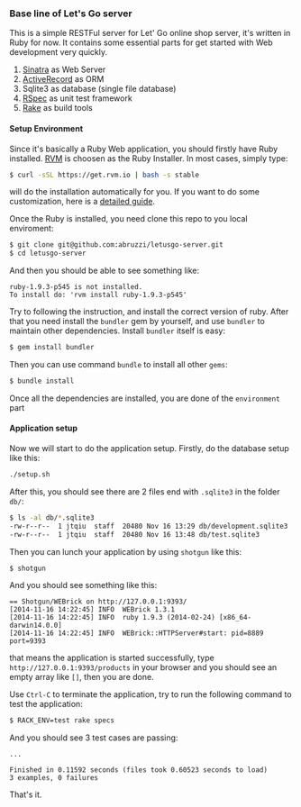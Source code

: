 ### Base line of Let's Go server

This is a simple RESTFul server for Let' Go online shop server, it's written in Ruby for now. It contains some essential parts for get started with Web development very quickly.

1.    [Sinatra](http://www.sinatrarb.com/) as Web Server
2.    [ActiveRecord](http://api.rubyonrails.org/classes/ActiveRecord/Base.html) as ORM
3.    Sqlite3 as database (single file database)
3.    [RSpec](http://rspec.info/) as unit test framework
4.    [Rake](https://github.com/jimweirich/rake) as build tools

#### Setup Environment

Since it's basically a Ruby Web application, you should firstly have Ruby installed. [RVM](http://rvm.io/) is choosen as the Ruby Installer. In most cases, simply type:

```sh
$ curl -sSL https://get.rvm.io | bash -s stable 
```

will do the installation automatically for you. If you want to do some customization, here is a [detailed guide](http://rvm.io/rvm/install). 

Once the Ruby is installed, you need clone this repo to you local enviroment:

```sh
$ git clone git@github.com:abruzzi/letusgo-server.git
$ cd letusgo-server
```

And then you should be able to see something like:

```
ruby-1.9.3-p545 is not installed.
To install do: 'rvm install ruby-1.9.3-p545'
```

Try to following the instruction, and install the correct version of ruby. After that you need install the `bundler` gem by yourself, and use `bundler` to maintain other dependencies. Install `bundler` itself is easy:

```sh
$ gem install bundler
```

Then you can use command `bundle` to install all other `gems`:

```sh
$ bundle install
```

Once all the dependencies are installed, you are done of the `environment` part

#### Application setup

Now we will start to do the application setup. Firstly, do the database setup like this:

```sh
./setup.sh
```

After this, you should see there are 2 files end with `.sqlite3` in the folder `db/`:

```sh
$ ls -al db/*.sqlite3
-rw-r--r--  1 jtqiu  staff  20480 Nov 16 13:29 db/development.sqlite3
-rw-r--r--  1 jtqiu  staff  20480 Nov 16 13:48 db/test.sqlite3
```

Then you can lunch your application by using `shotgun` like this:

```sh
$ shotgun
```

And you should see something like this:

```
== Shotgun/WEBrick on http://127.0.0.1:9393/
[2014-11-16 14:22:45] INFO  WEBrick 1.3.1
[2014-11-16 14:22:45] INFO  ruby 1.9.3 (2014-02-24) [x86_64-darwin14.0.0]
[2014-11-16 14:22:45] INFO  WEBrick::HTTPServer#start: pid=8889 port=9393
```

that means the application is started successfully, type `http://127.0.0.1:9393/products` in your browser and you should see an empty array like `[]`, then you are done.

Use `Ctrl-C` to terminate the application, try to run the following command to test the application:

```sh
$ RACK_ENV=test rake specs
```

And you should see 3 test cases are passing:

```
...

Finished in 0.11592 seconds (files took 0.60523 seconds to load)
3 examples, 0 failures
```

That's it.

